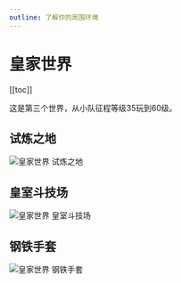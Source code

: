 ```yaml
---
outline: 了解你的周围环境
---
```


# 皇家世界

[[toc]]

这是第三个世界，从小队征程等级35玩到60级。

## 试炼之地

![皇家世界 试炼之地](/assets/sb_maps_1_r_1.png)

## 皇室斗技场

![皇家世界 皇室斗技场](/assets/sb_maps_1_r_2.png)

## 钢铁手套

![皇家世界 钢铁手套](/assets/sb_maps_1_r_3.png)
